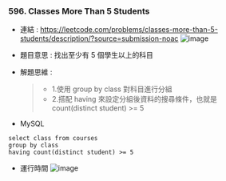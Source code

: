 ### 596. Classes More Than 5 Students
* 連結 : https://leetcode.com/problems/classes-more-than-5-students/description/?source=submission-noac
![image](https://github.com/Ricky7737/LeetCodeSQLPractise/assets/58324475/3e0903bf-fada-4f17-9b7e-5400feb221c5)

* 題目意思 : 找出至少有 5 個學生以上的科目
* 解題思維 :
  > * 1.使用 group by class 對科目進行分組
  > * 2.搭配 having 來設定分組後資料的搜尋條件，也就是 count(distinct student) >= 5

* MySQL
```
select class from courses 
group by class
having count(distinct student) >= 5
```

* 運行時間
![image](https://github.com/Ricky7737/LeetCodeSQLPractise/assets/58324475/0a4ba855-ad25-4e3f-a648-e173cfaa0a04)






